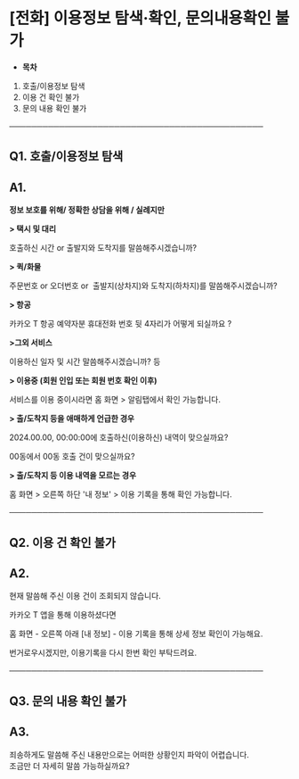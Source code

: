 # [전화] 이용정보 탐색·확인, 문의내용확인 불가

* **목차**

1. 호출/이용정보 탐색
2. 이용 건 확인 불가
3. 문의 내용 확인 불가

──────────────────────────────────────────────

**Q1. 호출/이용정보 탐색**
------------------

**A1.**
-------

**정보 보호를 위해/ 정확한 상담을 위해 / 실례지만**

**> 택시 및 대리**

호출하신 시간 or 출발지와 도착지를 말씀해주시겠습니까?

**> 퀵/화물**

주문번호 or 오더번호 or  출발지(상차지)와 도착지(하차지)를 말씀해주시겠습니까?

**> 항공**

카카오 T 항공 예약자분 휴대전화 번호 뒷 4자리가 어떻게 되실까요 ?

**>그외 서비스**

이용하신 일자 및 시간 말씀해주시겠습니까? 등

**> 이용중 (회원 인입 또는 회원 번호 확인 이후)**

서비스를 이용 중이시라면 홈 화면 > 알림탭에서 확인 가능합니다.

**> 출/도착지 등을 애매하게 언급한 경우**

2024.00.00, 00:00:00에 호출하신(이용하신) 내역이 맞으실까요?

00동에서 00동 호출 건이 맞으실까요?

**> 출/도착지 등 이용 내역을 모르는 경우**

홈 화면 > 오른쪽 하단 '내 정보' > 이용 기록을 통해 확인 가능합니다.

──────────────────────────────────────────────

**Q2. 이용 건 확인 불가**
------------------

**A2.**
-------

현재 말씀해 주신 이용 건이 조회되지 않습니다.

카카오 T 앱을 통해 이용하셨다면

홈 화면 - 오른쪽 아래 [내 정보] - 이용 기록을 통해 상세 정보 확인이 가능해요.

번거로우시겠지만, 이용기록을 다시 한번 확인 부탁드려요.

──────────────────────────────────────────────

**Q3. 문의 내용 확인 불가**
-------------------

**A3.**
-------

죄송하게도 말씀해 주신 내용만으로는 어떠한 상황인지 파악이 어렵습니다.  
조금만 더 자세히 말씀 가능하실까요?